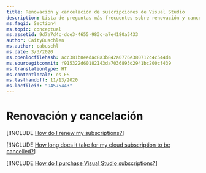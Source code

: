 ```yaml
---
title: Renovación y cancelación de suscripciones de Visual Studio
description: Lista de preguntas más frecuentes sobre renovación y cancelación.
ms.faqid: Section4
ms.topic: conceptual
ms.assetid: 9d7a7d4c-dce3-4655-983c-a7e4180a5433
author: CaityBuschlen
ms.author: cabuschl
ms.date: 3/3/2020
ms.openlocfilehash: acc381b8eedac8a3b842a0776e380712c4c544d4
ms.sourcegitcommit: f915322d60182143da7036893d2941bc200cf439
ms.translationtype: HT
ms.contentlocale: es-ES
ms.lasthandoff: 11/13/2020
ms.locfileid: "94575443"
---
```

# <a name="renewal-and-cancellation"></a>Renovación y cancelación

[!INCLUDE [How do I renew my subscriptions?](includes/renew-subscriptions.md)]

[!INCLUDE [How long does it take for my cloud subscription to be cancelled?](includes/renewal-cancellation.md)]

[!INCLUDE [How do I purchase Visual Studio subscriptions?](includes/how-to-purchase.md)]
